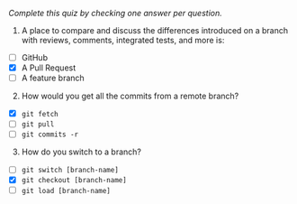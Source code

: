 *Complete this quiz by checking one answer per question.*

1. A place to compare and discuss the differences introduced on a branch with reviews, comments, integrated tests, and more is:

- [ ] GitHub
- [x] A Pull Request
- [ ] A feature branch

2. How would you get all the commits from a remote branch?

- [x] `git fetch`
- [ ] `git pull`
- [ ] `git commits -r`

3. How do you switch to a branch?
   
- [ ] `git switch [branch-name]`
- [x] `git checkout [branch-name]`
- [ ] `git load [branch-name]`
